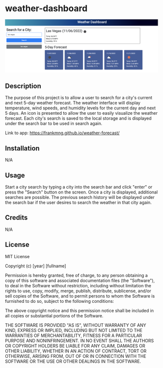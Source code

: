 # weather-dashboard

![weather-dashboard](https://raw.githubusercontent.com/frankmng/weather-dashboard/main/develop/images/weather-dashboard.png)


## Description

The purpose of this project is to allow a user to search for a city's current and next 5-day weather forecast. The weather interface will display temperature, wind speeds, and humidity levels for the current day and next 5 days. An icon is presented to allow the user to easily visualize the weather forecast. Each city's search is saved to the local storage and is displayed under the search bar to be used in search again.

Link to app: https://frankmng.github.io/weather-forecast/

## Installation

N/A

## Usage

Start a city search by typing a city into the search bar and click "enter" or press the "Search" button on the screen. Once a city is displayed, additional searches are possible. The previous search history will be displayed under the search bar if the user desires to search the weather in that city again.

## Credits

N/A

## License

MIT License

Copyright (c) [year] [fullname]

Permission is hereby granted, free of charge, to any person obtaining a copy
of this software and associated documentation files (the "Software"), to deal
in the Software without restriction, including without limitation the rights
to use, copy, modify, merge, publish, distribute, sublicense, and/or sell
copies of the Software, and to permit persons to whom the Software is
furnished to do so, subject to the following conditions:

The above copyright notice and this permission notice shall be included in all
copies or substantial portions of the Software.

THE SOFTWARE IS PROVIDED "AS IS", WITHOUT WARRANTY OF ANY KIND, EXPRESS OR
IMPLIED, INCLUDING BUT NOT LIMITED TO THE WARRANTIES OF MERCHANTABILITY,
FITNESS FOR A PARTICULAR PURPOSE AND NONINFRINGEMENT. IN NO EVENT SHALL THE
AUTHORS OR COPYRIGHT HOLDERS BE LIABLE FOR ANY CLAIM, DAMAGES OR OTHER
LIABILITY, WHETHER IN AN ACTION OF CONTRACT, TORT OR OTHERWISE, ARISING FROM,
OUT OF OR IN CONNECTION WITH THE SOFTWARE OR THE USE OR OTHER DEALINGS IN THE
SOFTWARE.
